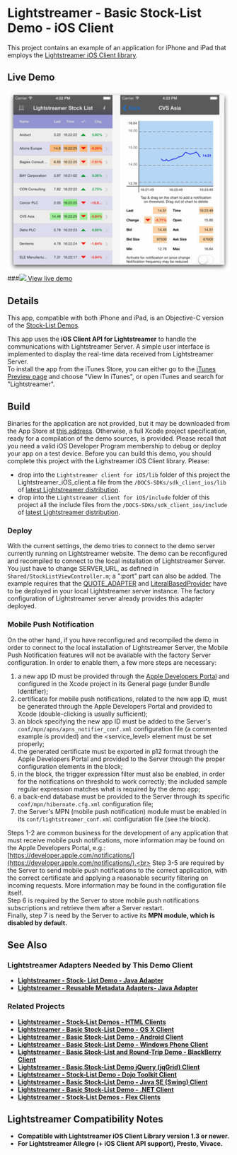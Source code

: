 # Lightstreamer - Basic Stock-List Demo - iOS Client

<!-- START DESCRIPTION lightstreamer-example-stocklist-client-ios -->

This project contains an example of an application for iPhone and iPad that employs the [Lightstreamer iOS Client library](http://www.lightstreamer.com/docs/client_ios_api/index.html).

## Live Demo

[![screenshot](screenshot_newlarge.png)](http://itunes.apple.com/us/app/lightstreamer-stocklist/id430328811#)<br>
###[![](http://demos.lightstreamer.com/site/img/play.png) View live demo](http://itunes.apple.com/us/app/lightstreamer-stocklist/id430328811#)<br>

## Details

This app, compatible with both iPhone and iPad, is an Objective-C version of the [Stock-List Demos](https://github.com/Weswit/Lightstreamer-example-Stocklist-client-javascript).<br>

This app uses the <b>iOS Client API for Lightstreamer</b> to handle the communications with Lightstreamer Server. A simple user interface is implemented to display the real-time data received from Lightstreamer Server.<br>
To install the app from the iTunes Store, you can either go to the [iTunes Preview page](http://itunes.apple.com/us/app/lightstreamer-stocklist/id430328811#) and choose "View In iTunes", or open iTunes and search for "Lightstreamer".<br>

## Build

Binaries for the application are not provided, but it may be downloaded from the App Store at [this address](https://itunes.apple.com/app/lightstreamer-stocklist/id430328811?l=en&mt=8).
Otherwise, a full Xcode project specification, ready for a compilation of the demo sources, is provided. Please recall that you need a valid iOS Developer Program membership to debug or deploy your app on a test device.
Before you can build this demo, you should complete this project with the Lighstreamer iOS Client library. Please:
* drop into the `Lightstreamer client for iOS/lib` folder of this project the Lightstreamer_iOS_client.a file from the `/DOCS-SDKs/sdk_client_ios/lib` of [latest Lightstreamer distribution](http://www.lightstreamer.com/download).
* drop into the `Lightstreamer client for iOS/include` folder of this project all the include files from the `/DOCS-SDKs/sdk_client_ios/include` of [latest Lightstreamer distribution](http://www.lightstreamer.com/download).

### Deploy

With the current settings, the demo tries to connect to the demo server currently running on Lightstreamer website.
The demo can be reconfigured and recompiled to connect to the local installation of Lightstreamer Server. You just have to change SERVER_URL, as defined in `Shared/StockListViewController.m`; a ":port" part can also be added.
The example requires that the [QUOTE_ADAPTER](https://github.com/Weswit/Lightstreamer-example-Stocklist-adapter-java) and [LiteralBasedProvider](https://github.com/Weswit/Lightstreamer-example-ReusableMetadata-adapter-java) have to be deployed in your local Lightstreamer server instance. The factory configuration of Lightstreamer server already provides this adapter deployed.<br>

### Mobile Push Notification

On the other hand, if you have reconfigured and recompiled the demo in order to connect to the local installation of Lightstreamer Server, the Mobile Push Notification features will not be available with the factory Server configuration.
In order to enable them, a few more steps are necessary:<br>
1. a new app ID must be provided through the [Apple Developers Portal](https://developer.apple.com/) and configured in the Xcode project in its General page (under Bundle Identifier);
2. certificate for mobile push notifications, related to the new app ID, must be generated through the Apple Developers Portal and provided to Xcode (double-clicking is usually sufficient);
3. an <app> block specifying the new app ID must be added to the Server's `conf/mpn/apns/apns_notifier_conf.xml` configuration file (a commented example is provided) and the <service_level> element must be set properly;
4. the generated certificate must be exported in p12 format through the Apple Developers Portal and provided to the Server through the proper configuration elements in the <app> block;
5. in the <app> block, the trigger expression filter must also be enabled, in order for the notifications on threshold to work correctly; the included sample regular expression matches what is required by the demo app;
6. a back-end database must be provided to the Server through its specific `conf/mpn/hibernate.cfg.xml` configuration file;
7. the Server's MPN (mobile push notification) module must be enabled in its `conf/lightstreamer_conf.xml` configuration file (see the <mpn> block).

Steps 1-2 are common business for the development of any application that must receive mobile push notifications, more information may be found on the Apple Developers Portal, e.g.: [https://developer.apple.com/notifications/](https://developer.apple.com/notifications/).<br>
Step 3-5 are required by the Server to send mobile push notifications to the correct application, with the correct certificate and applying a reasonable security filtering on incoming requests. More information may be found in the configuration file itself.<br>
Step 6 is required by the Server to store mobile push notifications subscriptions and retrieve them after a Server restart.<br>
Finally, step 7 is need by the Server to active its <b>MPN module<b>, which is disabled by default.<br>

## See Also

### Lightstreamer Adapters Needed by This Demo Client

* [Lightstreamer - Stock- List Demo - Java Adapter](https://github.com/Weswit/Lightstreamer-example-Stocklist-adapter-java)
* [Lightstreamer - Reusable Metadata Adapters- Java Adapter](https://github.com/Weswit/Lightstreamer-example-ReusableMetadata-adapter-java)

### Related Projects

* [Lightstreamer - Stock-List Demos - HTML Clients](https://github.com/Weswit/Lightstreamer-example-Stocklist-client-javascript)
* [Lightstreamer - Basic Stock-List Demo - OS X Client](https://github.com/Weswit/Lightstreamer-example-StockList-client-osx)
* [Lightstreamer - Basic Stock-List Demo - Android Client](https://github.com/Weswit/Lightstreamer-example-StockList-client-android)
* [Lightstreamer - Basic Stock-List Demo - Windows Phone Client](https://github.com/Weswit/Lightstreamer-example-StockList-client-winphone)
* [Lightstreamer - Basic Stock-List and Round-Trip Demo - BlackBerry Client](https://github.com/Weswit/Lightstreamer-example-StockList-client-blackberry)
* [Lightstreamer - Basic Stock-List Demo jQuery (jqGrid) Client](https://github.com/Weswit/Lightstreamer-example-StockList-client-jquery)
* [Lightstreamer - Stock-List Demo - Dojo Toolkit Client](https://github.com/Weswit/Lightstreamer-example-StockList-client-dojo)
* [Lightstreamer - Basic Stock-List Demo - Java SE (Swing) Client](https://github.com/Weswit/Lightstreamer-example-StockList-client-java)
* [Lightstreamer - Basic Stock-List Demo - .NET Client](https://github.com/Weswit/Lightstreamer-example-StockList-client-dotnet)
* [Lightstreamer - Stock-List Demos - Flex Clients](https://github.com/Weswit/Lightstreamer-example-StockList-client-flex)

## Lightstreamer Compatibility Notes

* Compatible with Lightstreamer iOS Client Library version 1.3 or newer.
* For Lightstreamer Allegro (+ iOS Client API support), Presto, Vivace.
